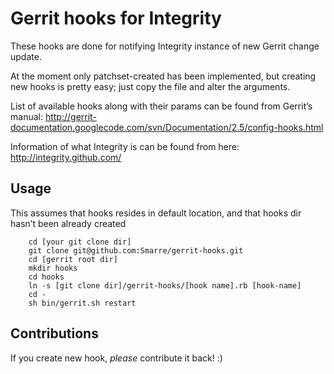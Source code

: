 
Gerrit hooks for Integrity
==========================

These hooks are done for notifying Integrity instance of new Gerrit change update.

At the moment only patchset-created has been implemented, but creating new hooks
is pretty easy; just copy the file and alter the arguments.

List of available hooks along with their params can be found from Gerrit’s manual:
http://gerrit-documentation.googlecode.com/svn/Documentation/2.5/config-hooks.html

Information of what Integrity is can be found from here:
http://integrity.github.com/

Usage
-----

This assumes that hooks resides in default location,
and that hooks dir hasn’t been already created

        cd [your git clone dir]
        git clone git@github.com:Smarre/gerrit-hooks.git
        cd [gerrit root dir]
        mkdir hooks
        cd hooks
        ln -s [git clone dir]/gerrit-hooks/[hook name].rb [hook-name]
        cd -
        sh bin/gerrit.sh restart

Contributions
-------------

If you create new hook, *please* contribute it back! :)
